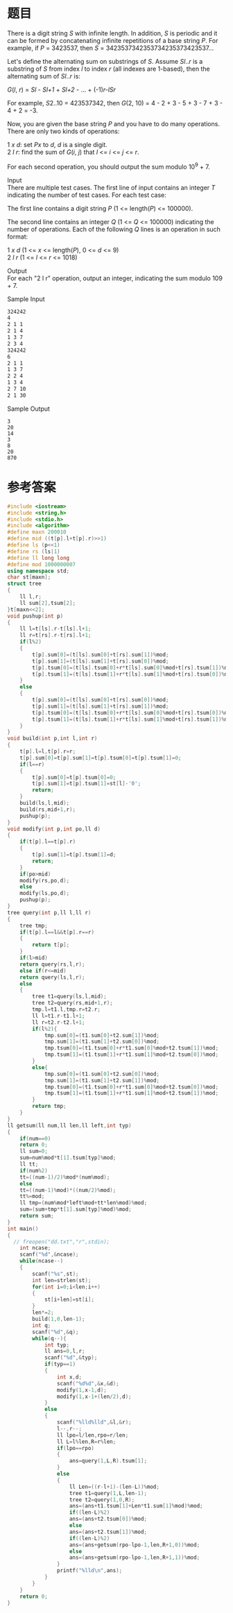 # 题目
There is a digit string <var>S</var> with infinite length. In addition, <var>S</var> is periodic and it can be formed by concatenating infinite repetitions of a base string <var>P</var>. For example, if <var>P</var> = 3423537, then <var>S</var> = 3423537342353734235373423537...

Let's define the alternating sum on substrings of <var>S</var>. Assume <var>S</var><var>l</var>..<var>r</var> is a substring of <var>S</var> from index <var>l</var> to index <var>r</var> (all indexes are 1-based), then the alternating sum of <var>S</var><var>l</var>..<var>r</var> is:

<var>G</var>(<var>l</var>, <var>r</var>) = <var>S</var><var>l</var> - <var>S</var><var>l+1</var> + <var>S</var><var>l+2</var> - ... + (-1)<var>r-l</var><var>S</var><var>r</var>

For example, <var>S</var>2..10 = 423537342, then <var>G</var>(2, 10) = 4 - 2 + 3 - 5 + 3 - 7 + 3 - 4 + 2 = -3.

Now, you are given the base string <var>P</var> and you have to do many operations. There are only two kinds of operations:

1 <var>x d</var>: set <var>P</var><var>x</var> to <var>d</var>, <var>d</var> is a single digit.<br>
2 <var>l r</var>: find the sum of <var>G</var>(<var>i</var>, <var>j</var>) that <var>l</var> <= <var>i</var> <= <var>j</var> <= <var>r</var>.

For each second operation, you should output the sum modulo 10<sup>9</sup> + 7.

Input<br>
There are multiple test cases. The first line of input contains an integer <var>T</var> indicating the number of test cases. For each test case:

The first line contains a digit string <var>P</var> (1 <= length(<var>P</var>) <= 100000).

The second line contains an integer <var>Q</var> (1 <= <var>Q</var> <= 100000) indicating the number of operations. Each of the following <var>Q</var> lines is an operation in such format:

1 <var>x d</var> (1 <= <var>x</var> <= length(<var>P</var>), 0 <= <var>d</var> <= 9)<br>
2 <var>l r</var> (1 <= <var>l</var> <= <var>r</var> <= 1018)<br>

Output<br>
For each "2 l r" operation, output an integer, indicating the sum modulo 109 + 7.

Sample Input
```2
324242
4
2 1 1
2 1 4
1 3 7
2 3 4
324242
6
2 1 1
1 3 7
2 2 4
1 3 4
2 7 10
2 1 30
```
Sample Output
```
3
20
14
3
8
20
870
```
# 参考答案
```c++
#include <iostream>
#include <string.h>
#include <stdio.h>
#include <algorithm>
#define maxn 200010
#define mid ((t[p].l+t[p].r)>>1)
#define ls (p<<1)
#define rs (ls|1)
#define ll long long
#define mod 1000000007
using namespace std;
char st[maxn];
struct tree
{
    ll l,r;
    ll sum[2],tsum[2];
}t[maxn<<2];
void pushup(int p)
{
    ll l=t[ls].r-t[ls].l+1;
    ll r=t[rs].r-t[rs].l+1;
    if(l%2)
    {
        t[p].sum[0]=(t[ls].sum[0]+t[rs].sum[1])%mod;
        t[p].sum[1]=(t[ls].sum[1]+t[rs].sum[0])%mod;
        t[p].tsum[0]=(t[ls].tsum[0]+r*t[ls].sum[0]%mod+t[rs].tsum[1])%mod;
        t[p].tsum[1]=(t[ls].tsum[1]+r*t[ls].sum[1]%mod+t[rs].tsum[0])%mod;
    }
    else
    {
        t[p].sum[0]=(t[ls].sum[0]+t[rs].sum[0])%mod;
        t[p].sum[1]=(t[ls].sum[1]+t[rs].sum[1])%mod;
        t[p].tsum[0]=(t[ls].tsum[0]+r*t[ls].sum[0]%mod+t[rs].tsum[0])%mod;
        t[p].tsum[1]=(t[ls].tsum[1]+r*t[ls].sum[1]%mod+t[rs].tsum[1])%mod;
    }
}
void build(int p,int l,int r)
{
    t[p].l=l,t[p].r=r;
    t[p].sum[0]=t[p].sum[1]=t[p].tsum[0]=t[p].tsum[1]=0;
    if(l==r)
    {
        t[p].sum[0]=t[p].tsum[0]=0;
        t[p].sum[1]=t[p].tsum[1]=st[l]-'0';
        return;
    }
    build(ls,l,mid);
    build(rs,mid+1,r);
    pushup(p);
}
void modify(int p,int po,ll d)
{
    if(t[p].l==t[p].r)
    {
        t[p].sum[1]=t[p].tsum[1]=d;
        return;
    }
    if(po>mid)
    modify(rs,po,d);
    else
    modify(ls,po,d);
    pushup(p);
}
tree query(int p,ll l,ll r)
{
    tree tmp;
    if(t[p].l==l&&t[p].r==r)
    {
        return t[p];
    }
    if(l>mid)
    return query(rs,l,r);
    else if(r<=mid)
    return query(ls,l,r);
    else
    {
        tree t1=query(ls,l,mid);
        tree t2=query(rs,mid+1,r);
        tmp.l=t1.l,tmp.r=t2.r;
        ll l=t1.r-t1.l+1;
        ll r=t2.r-t2.l+1;
        if(l%2){
            tmp.sum[0]=(t1.sum[0]+t2.sum[1])%mod;
            tmp.sum[1]=(t1.sum[1]+t2.sum[0])%mod;
            tmp.tsum[0]=(t1.tsum[0]+r*t1.sum[0]%mod+t2.tsum[1])%mod;
            tmp.tsum[1]=(t1.tsum[1]+r*t1.sum[1]%mod+t2.tsum[0])%mod;
        }
        else{
            tmp.sum[0]=(t1.sum[0]+t2.sum[0])%mod;
            tmp.sum[1]=(t1.sum[1]+t2.sum[1])%mod;
            tmp.tsum[0]=(t1.tsum[0]+r*t1.sum[0]%mod+t2.tsum[0])%mod;
            tmp.tsum[1]=(t1.tsum[1]+r*t1.sum[1]%mod+t2.tsum[1])%mod;
        }
        return tmp;
    }
}
ll getsum(ll num,ll len,ll left,int typ)
{
    if(num==0)
    return 0;
    ll sum=0;
    sum=num%mod*t[1].tsum[typ]%mod;
    ll tt;
    if(num%2)
    tt=((num-1)/2)%mod*(num%mod);
    else
    tt=((num-1)%mod)*((num/2)%mod);
    tt%=mod;
    ll tmp=(num%mod*left%mod+tt*len%mod)%mod;
    sum=(sum+tmp*t[1].sum[typ]%mod)%mod;
    return sum;
}
int main()
{
  // freopen("dd.txt","r",stdin);
    int ncase;
    scanf("%d",&ncase);
    while(ncase--)
    {
        scanf("%s",st);
        int len=strlen(st);
        for(int i=0;i<len;i++)
        {
            st[i+len]=st[i];
        }
        len*=2;
        build(1,0,len-1);
        int q;
        scanf("%d",&q);
        while(q--){
            int typ;
            ll ans=0,l,r;
            scanf("%d",&typ);
            if(typ==1)
            {
                int x,d;
                scanf("%d%d",&x,&d);
                modify(1,x-1,d);
                modify(1,x-1+(len/2),d);
            }
            else
            {
                scanf("%lld%lld",&l,&r);
                l--,r--;
                ll lpo=l/len,rpo=r/len;
                ll L=l%len,R=r%len;
                if(lpo==rpo)
                {
                    ans=query(1,L,R).tsum[1];
                }
                else
                {
                    ll Len=((r-l+1)-(len-L))%mod;
                    tree t1=query(1,L,len-1);
                    tree t2=query(1,0,R);
                    ans=(ans+t1.tsum[1]+Len*t1.sum[1]%mod)%mod;
                    if((len-L)%2)
                    ans=(ans+t2.tsum[0])%mod;
                    else
                    ans=(ans+t2.tsum[1])%mod;
                    if((len-L)%2)
                    ans=(ans+getsum(rpo-lpo-1,len,R+1,0))%mod;
                    else
                    ans=(ans+getsum(rpo-lpo-1,len,R+1,1))%mod;
                }
                printf("%lld\n",ans);
            }
        }
    }
    return 0;
}
